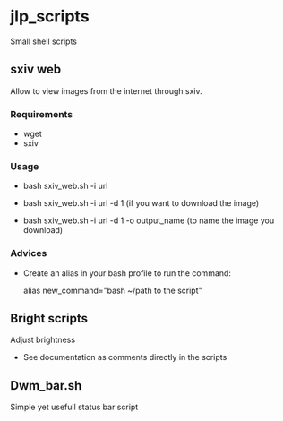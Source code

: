 # jlp_scripts
Small shell scripts

## sxiv web

Allow to view images from the internet through sxiv.

### Requirements

- wget
- sxiv

### Usage 

- bash sxiv_web.sh -i url 

- bash sxiv_web.sh -i url -d 1 (if you want to download the image)

- bash sxiv_web.sh -i url -d 1 -o output_name (to name the image you download)

### Advices 

- Create an alias in your bash profile to run the command:
  
     alias new_command="bash ~/path to the script"


## Bright scripts

Adjust brightness 

- See documentation as comments directly in the scripts

## Dwm_bar.sh

Simple yet usefull status bar script
